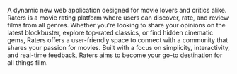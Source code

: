 A dynamic new web application designed for movie lovers and critics alike. Raters is a movie rating platform where users can discover, rate, and review films from all genres. Whether you're looking to share your opinions on the latest blockbuster, explore top-rated classics, or find hidden cinematic gems, Raters offers a user-friendly space to connect with a community that shares your passion for movies. Built with a focus on simplicity, interactivity, and real-time feedback, Raters aims to become your go-to destination for all things film.

